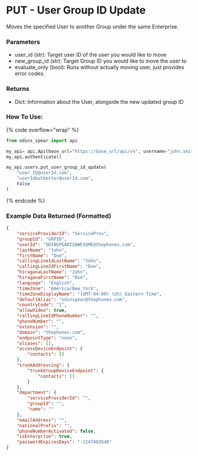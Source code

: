 # PUT - User Group ID Update

Moves the specified User to another Group under the same Enterprise.

### Parameters&#x20;

* user\_id (str): Target user ID of the user you would like to move
* new\_group\_id (str): Target Group ID you would like to move the user to
* evaluate\_only (bool): Runs without actually moving user, just provides error codes.

### Returns

* Dict: Information about the User, alongside the new updated group ID

### How To Use:

{% code overflow="wrap" %}
```python
from odins_spear import api

my_api= api.Api(base_url="https://base_url/api/vx", username="john.smith", password="ODIN_INSTANCE_1")
my_api.authenticate()

my_api.users.put_user_group_id_update(
    "user_ID@userId.com",
    "userIdbutbetter@userId.com",
    False
)
```
{% endcode %}

### Example Data Returned (Formatted)

```json
{
    "serviceProviderId": "ServiceProv",
    "groupId": "GRPID",
    "userId": "ODINSPEARISAWESOME@thephones.com",
    "lastName": "John",
    "firstName": "Doe",
    "callingLineIdLastName": "John",
    "callingLineIdFirstName": "Doe",
    "hiraganaLastName": "John",
    "hiraganaFirstName": "Doe",
    "language": "English",
    "timeZone": "America/New_York",
    "timeZoneDisplayName": "(GMT-04:00) (US) Eastern Time",
    "defaultAlias": "odinspear@thephones.com",
    "countryCode": "1",
    "allowVideo": true,
    "callingLineIdPhoneNumber": "",
    "phoneNumber": "",
    "extension": "",
    "domain": "thephones.com",
    "endpointType": "none",
    "aliases": [],
    "accessDeviceEndpoint": {
        "contacts": []
    },
    "trunkAddressing": {
        "trunkGroupDeviceEndpoint": {
            "contacts": []
        }
    },
    "department": {
        "serviceProviderId": "",
        "groupId": "",
        "name": ""
    },
    "emailAddress": "",
    "nationalPrefix": "",
    "phoneNumberActivated": false,
    "isEnterprise": true,
    "passwordExpiresDays": "-2147483648"
}
```